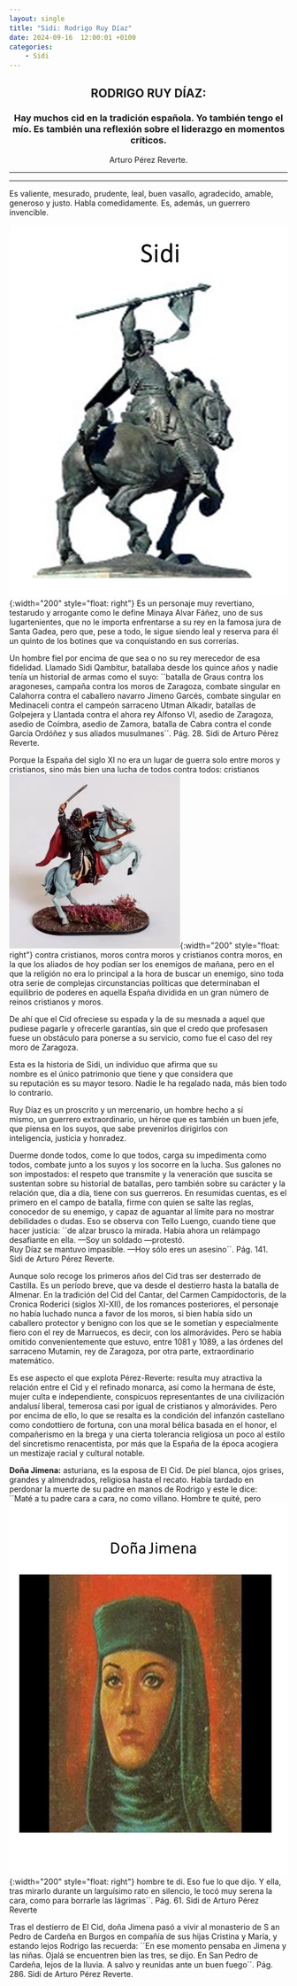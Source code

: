 ```yaml
---
layout: single
title: "Sidi: Rodrigo Ruy Díaz"
date: 2024-09-16  12:00:01 +0100
categories: 
    - Sidi
---
```



<center><h2>RODRIGO RUY DÍAZ:</h2></center>


<center><h3>Hay muchos cid en la tradición española. Yo también tengo el mío. 
Es también una reflexión sobre 
el liderazgo en momentos críticos. </h3></center> 
<center>Arturo Pérez Reverte.</center> 

------------------------------------------------------------------------------
------------------------------------------------------------------------------

Es valiente, mesurado, prudente, leal, buen vasallo, agradecido, amable, generoso y justo. Habla comedidamente. Es, además, un guerrero invencible.     

![alt text](</assets/img/sidi 19.jpg>){:width="200" style="float: right"}
Es un personaje muy revertiano, testarudo y arrogante como le define 
Minaya Alvar Fáñez, uno de sus lugartenientes, que no le importa 
enfrentarse a su rey en la famosa jura de Santa Gadea, pero que, pese a 
todo, le sigue siendo leal y reserva para él un quinto de los botines 
que va conquistando en sus correrías.
                                                                  


Un hombre fiel por encima de que sea o no su rey merecedor de esa 
fidelidad. Llamado Sidi Qambitur, batallaba desde los quince años y nadie 
tenía un historial de armas como el suyo: ´´batalla de Graus contra los 
aragoneses, campaña contra los moros de Zaragoza, combate singular en 
Calahorra contra el caballero navarro Jimeno Garcés, combate singular en 
Medinaceli contra el campeón sarraceno Utman Alkadir, batallas de 
Golpejera y Llantada contra el ahora rey Alfonso VI, asedio de Zaragoza, 
asedio de Coímbra, asedio de Zamora, batalla de Cabra contra el conde 
García Ordóñez y sus aliados musulmanes´´.  Pág.  28.  Sidi  de Arturo 
Pérez Reverte.    


Porque la España del siglo XI no era un lugar de guerra solo entre moros 
y cristianos, sino más bien una lucha de todos contra todos: cristianos
![alt text](</assets/img/sidi 20.jpg>){:width="200" style="float: right"}
contra cristianos, moros contra moros y cristianos contra moros, en la 
que los aliados de hoy podían ser los enemigos de mañana, pero en el que 
la religión no era lo principal a la hora de buscar un enemigo, sino toda 
otra serie de complejas circunstancias políticas que determinaban el 
equilibrio de poderes en aquella España dividida en un gran número de 
reinos cristianos y moros.


De ahí que el Cid ofreciese su espada y la de su mesnada a aquel que 
pudiese pagarle y ofrecerle garantías, sin que el credo que profesasen 
fuese un obstáculo para ponerse a su servicio, como fue el caso del rey 
moro de  Zaragoza.


Esta es la historia de  Sidi,  un  individuo  que  afirma  que  su  
nombre  es  el  único  patrimonio  que  tiene  y  que  considera  que  
su  reputación  es  su  mayor  tesoro. Nadie le ha regalado nada, más 
bien todo lo contrario.


Ruy Díaz es un proscrito y un mercenario,  un  hombre  hecho  a  sí  
mismo, un  guerrero  extraordinario, un héroe que es también un buen 
jefe, que piensa en los suyos, que sabe    prevenirlos   dirigirlos  con  
inteligencia,  justicia  y  honradez. 


Duerme  donde  todos,  come  lo  que  todos,  carga  su impedimenta como 
todos, combate junto a los suyos  y  los  socorre  en  la  lucha.  Sus 
galones  no  son impostados: el respeto que transmite y la veneración que 
suscita se sustentan sobre su historial de batallas, pero también sobre 
su carácter y la relación que, día a día, tiene con sus guerreros. En 
resumidas cuentas, es el primero en el campo de batalla, firme con quien 
se salte las reglas, conocedor de su enemigo, y capaz de aguantar al 
límite para no mostrar debilidades o dudas.  Eso se observa con Tello 
Luengo, cuando tiene que hacer justicia: ´´de alzar brusco la mirada. 
Había ahora un relámpago desafiante en ella. —Soy un soldado —protestó.  
Ruy Díaz se mantuvo impasible. —Hoy sólo eres un asesino´´.   Pág.  141.  
Sidi  de Arturo Pérez Reverte.  


Aunque solo recoge los primeros años del Cid tras ser desterrado de 
Castilla. Es un período breve, que va desde el destierro hasta la batalla 
de Almenar. En la tradición del Cid del Cantar, del Carmen Campidoctoris, 
de la Cronica Roderici (siglos XI-XII), de los romances posteriores, el 
personaje no había luchado nunca a favor de los moros, si bien había sido 
un caballero protector y benigno con los que se le sometían y 
especialmente fiero con el rey de Marruecos, es decir, con los 
almorávides. Pero se había omitido convenientemente que estuvo, entre 
1081 y 1089, a las órdenes del sarraceno Mutamin, rey de Zaragoza, por 
otra parte, extraordinario matemático.



Es ese aspecto el que explota Pérez-Reverte: resulta muy atractiva la 
relación entre el Cid y el refinado monarca, así como la hermana de éste, 
mujer culta e independiente, conspicuos representantes de una 
civilización andalusí liberal, temerosa casi por igual de cristianos y 
almorávides. Pero por encima de ello, lo que se resalta es la condición 
del infanzón castellano como condottiero de fortuna, con una moral bélica 
basada en el honor, el compañerismo en la brega y una cierta tolerancia 
religiosa un poco al estilo del sincretismo renacentista, por más que la 
España de la época acogiera un mestizaje racial y cultural notable.   


**Doña Jimena:**   asturiana, es la esposa de El Cid. De piel blanca, ojos 
grises, grandes y almendrados, religiosa hasta el recato. Había tardado 
en perdonar la muerte de su padre en manos de Rodrigo y este le dice:  
´´Maté a tu padre cara a cara, no como villano. Hombre te quité, pero ![alt text](</assets/img/sido 21.jpg>){:width="200" style="float: right"}
hombre te di. Eso fue lo que dijo. Y ella, tras mirarlo durante un 
larguísimo rato en silencio, le tocó muy serena la cara, como para 
borrarle las lágrimas´´.  Pág. 61.  Sidi de Arturo Pérez Reverte


Tras el destierro de El Cid, doña Jimena pasó a vivir al monasterio de S
an Pedro de Cardeña en Burgos en compañía de sus hijas  Cristina y María, 
y estando lejos Rodrigo las recuerda: ´´En ese momento pensaba en Jimena 
y  las niñas. Ojalá se encuentren bien las tres, se dijo. En San Pedro de 
Cardeña, lejos de la lluvia. A salvo y reunidas ante un buen fuego´´. 
Pág.  286.  Sidi  de Arturo Pérez Reverte.     





